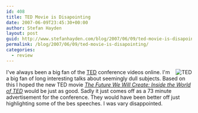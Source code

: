 ```yaml
---
id: 408
title: TED Movie is Disapointing
date: 2007-06-09T23:45:30+00:00
author: Stefan Hayden
layout: post
guid: http://www.stefanhayden.com/blog/2007/06/09/ted-movie-is-disapointing/
permalink: /blog/2007/06/09/ted-movie-is-disapointing/
categories:
  - review
---
```

<p><img src="http://cdn-4.nflximg.com/us/boxshots/large/70067274.jpg" alt="TED" style="float:right; margin:0px 0px 0px 10px;" />I've always been a big fan of the <a href="http://www.ted.com/index.php/talks">TED</a> conference videos online. I'm a big fan of long interesting talks about seemingly dull subjects. Based on this I hoped the new TED movie <em><a href="http://www.netflix.com/Movie/The_Future_We_Will_Create_Inside_the_World_of_TED/70067274?trkid=134852">The Future We Will Create: Inside the World of TED</a></em> would be just as good. Sadly it just comes off as a 73 minute advertisement for the conference. They would have been better off just highlighting some of the bes speeches. I was vary disappointed.
</p>
<div style="clear:both"></div>
